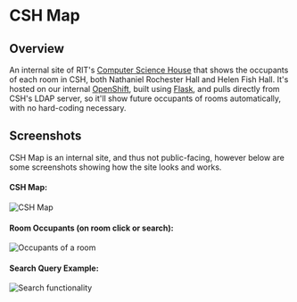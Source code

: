 # CSH Map

## Overview
An internal site of RIT's [Computer Science House](https://csh.rit.edu) that shows the occupants of each room in CSH, both Nathaniel Rochester Hall and Helen Fish Hall. It's hosted on our internal [OpenShift](https://www.openshift.com/), built using [Flask](flask.pocoo.org), and pulls directly from CSH's LDAP server, so it'll show future occupants of rooms automatically, with no hard-coding necessary.

## Screenshots
CSH Map is an internal site, and thus not public-facing, however below are some screenshots showing how the site looks and works.
#### CSH Map:
![CSH Map](https://cloud.githubusercontent.com/assets/5818258/21492034/ed1ec740-cbb5-11e6-9fd0-9ac8595f845c.png)
#### Room Occupants (on room click or search):
![Occupants of a room](https://cloud.githubusercontent.com/assets/5818258/21492088/3b728562-cbb6-11e6-89a8-e71659e476b8.png)
#### Search Query Example:
![Search functionality](https://cloud.githubusercontent.com/assets/5818258/21492036/ed1f5f98-cbb5-11e6-86a0-ecffda2598cf.png)
